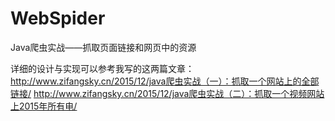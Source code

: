﻿# WebSpider
Java爬虫实战——抓取页面链接和网页中的资源


详细的设计与实现可以参考我写的这两篇文章：
http://www.zifangsky.cn/2015/12/java爬虫实战（一）：抓取一个网站上的全部链接/
http://www.zifangsky.cn/2015/12/java爬虫实战（二）：抓取一个视频网站上2015年所有电/